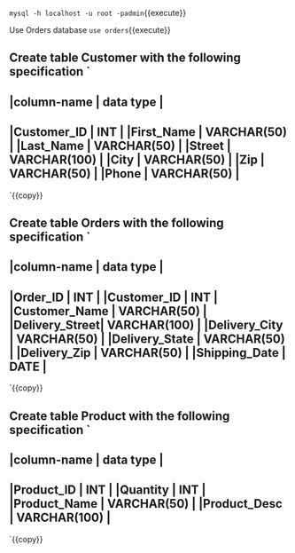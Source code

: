 
`mysql -h localhost -u root -padmin`{{execute}}

Use Orders database `use orders`{{execute}}

Create table Customer with the following specification ` 
--------------------------------
|column-name 	| data type 	|
--------------------------------
|Customer_ID	| INT		|
|First_Name	| VARCHAR(50)	|
|Last_Name	| VARCHAR(50)	|
|Street		| VARCHAR(100)	|
|City		| VARCHAR(50)	|
|Zip		| VARCHAR(50)	|
|Phone		| VARCHAR(50)	|
--------------------------------	
`{{copy}}


Create table Orders with the following specification ` 
--------------------------------
|column-name 	| data type 	|
--------------------------------
|Order_ID	| INT		|
|Customer_ID	| INT		|
|Customer_Name	| VARCHAR(50)	|
|Delivery_Street| VARCHAR(100)	|
|Delivery_City	| VARCHAR(50)	|
|Delivery_State	| VARCHAR(50)	|
|Delivery_Zip	| VARCHAR(50)	|
|Shipping_Date	| DATE		|
--------------------------------	
`{{copy}}


Create table Product with the following specification ` 
--------------------------------
|column-name 	| data type 	|
--------------------------------
|Product_ID	| INT		|
|Quantity	| INT		|
|Product_Name	| VARCHAR(50)	|
|Product_Desc	| VARCHAR(100)	|
--------------------------------
`{{copy}}
